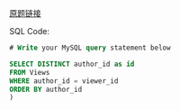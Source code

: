 [原题链接](https://leetcode-cn.com/problems/sales-analysis-i/)

SQL Code:

```sql
# Write your MySQL query statement below

SELECT DISTINCT author_id as id
FROM Views
WHERE author_id = viewer_id
ORDER BY author_id
)
```
